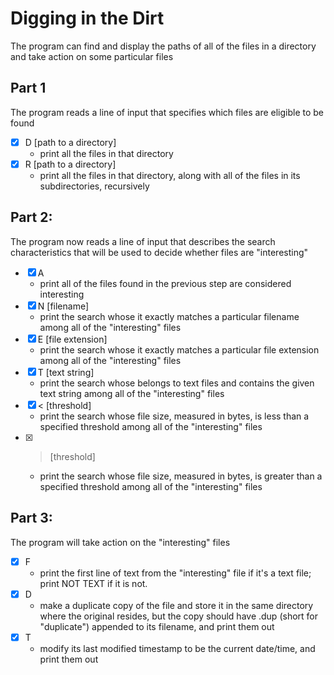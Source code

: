 # Digging in the Dirt #
The program can find and display the paths of all of the files in a directory and take action on some particular files

## Part 1 ##
The program reads a line of input that specifies which files are eligible to be found
- [x] D [path to a directory]
   *  print all the files in that directory
- [x] R [path to a directory]
   *  print all the files in that directory, along with all of the files in its subdirectories, recursively
## Part 2: ##
The program now reads a line of input that describes the search characteristics that will be used to decide whether files are "interesting"
- [x] A 
   *  print all of the files found in the previous step are considered interesting
- [x] N [filename]
   *  print the search whose it exactly matches a particular filename among all of the "interesting" files
- [x] E [file extension]
   *  print the search whose it exactly matches a particular file extension among all of the "interesting" files
- [x] T [text string]
   *  print the search whose belongs to text files and contains the given text string among all of the "interesting" files
- [x] < [threshold]
   *  print the search whose file size, measured in bytes, is less than a specified threshold among all of the "interesting" files
- [x] > [threshold]
   *  print the search whose file size, measured in bytes, is greater than a specified threshold among all of the "interesting" files
## Part 3: ##
The program will take action on the "interesting" files
- [x] F 
   *  print the first line of text from the "interesting" file if it's a text file; print NOT TEXT if it is not.
- [x] D 
   *  make a duplicate copy of the file and store it in the same directory where the original resides, but the copy should have .dup     (short for "duplicate") appended to its filename, and print them out
- [x] T 
   *  modify its last modified timestamp to be the current date/time, and print them out

